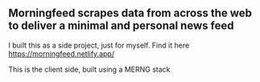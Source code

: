 ## Morningfeed scrapes data from across the web to deliver a minimal and personal news feed

I built this as a side project, just for myself. Find it here https://morningfeed.netlify.app/

This is the client side, built using a MERNG stack


